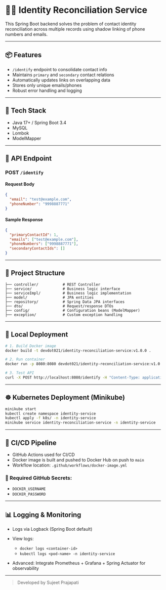 # 🕵️‍♂️ Identity Reconciliation Service

This Spring Boot backend solves the problem of contact identity reconciliation across multiple records using shadow linking of phone numbers and emails.

---

## 📦 Features

* `/identify` endpoint to consolidate contact info
* Maintains `primary` and `secondary` contact relations
* Automatically updates links on overlapping data
* Stores only unique emails/phones
* Robust error handling and logging

---

## 🔧 Tech Stack

* Java 17+ / Spring Boot 3.4
* MySQL
* Lombok
* ModelMapper

---

## 📌 API Endpoint

### POST `/identify`

#### Request Body

```json
{
  "email": "test@example.com",
  "phoneNumber": "9998887771"
}
```

#### Sample Response

```json
{
  "primaryContactId": 1,
  "emails": ["test@example.com"],
  "phoneNumbers": ["9998887771"],
  "secondaryContactIds": []
}
```

---

## 📁 Project Structure

```
├── controller/           # REST Controller
├── service/              # Business logic interface
├── serviceImpl/          # Business logic implementation
├── model/                # JPA entities
├── repository/           # Spring Data JPA interfaces
├── dto/                  # Request/response DTOs
├── config/               # Configuration beans (ModelMapper)
├── exception/            # Custom exception handling
```

---

## 🐳 Local Deployment

```bash
# 1. Build Docker image
docker build -t devdot021/identity-reconciliation-service:v1.0.0 .

# 2. Run container
docker run -p 8080:8080 devdot021/identity-reconciliation-service:v1.0.0

# 3. Test API
curl -X POST http://localhost:8080/identify -H "Content-Type: application/json" -d '{"email":"test@example.com", "phoneNumber":"9998887771"}'
```

---

## ☸️ Kubernetes Deployment (Minikube)

```bash
minikube start
kubectl create namespace identity-service
kubectl apply -f k8s/ -n identity-service
minikube service identity-reconciliation-service -n identity-service
```

---

## 🔄 CI/CD Pipeline

* GitHub Actions used for CI/CD
* Docker image is built and pushed to Docker Hub on push to `main`
* Workflow location: `.github/workflows/docker-image.yml`

### 🔐 Required GitHub Secrets:

* `DOCKER_USERNAME`
* `DOCKER_PASSWORD`

---

## 📊 Logging & Monitoring

* Logs via Logback (Spring Boot default)
* View logs:

  * `docker logs <container-id>`
  * `kubectl logs <pod-name> -n identity-service`
* Advanced: Integrate Prometheus + Grafana + Spring Actuator for observability

---

> Developed by Sujeet Prajapati
